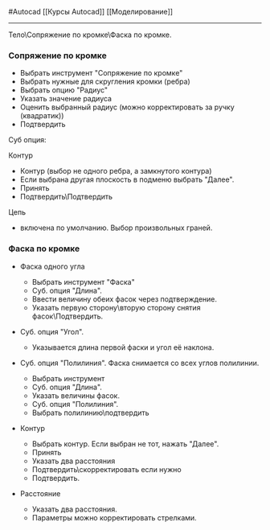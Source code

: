 #Autocad 
[[Курсы Autocad]]
[[Моделирование]]
___________
Тело\Сопряжение по кромке\Фаска по кромке.

### Сопряжение по кромке
- Выбрать инструмент "Сопряжение по кромке"
- Выбрать нужные для скругления кромки (ребра)
- Выбрать опцию "Радиус"
- Указать значение радиуса
- Оценить выбранный радиус (можно корректировать за ручку (квадратик))
- Подтвердить

Суб опция:

Контур
- Контур (выбор не одного ребра, а замкнутого контура)
- Если выбрана другая плоскость в подменю выбрать "Далее".
- Принять
- Подтвердить\Подтвердить

Цепь
- включена по умолчанию. Выбор произвольных граней.

### Фаска по кромке
- Фаска одного угла
	- Выбрать инструмент "Фаска"
	- Суб. опция "Длина".
	- Ввести величину обеих фасок через подтверждение.
	- Указать первую сторону\вторую сторону снятия фасок\Подтвердить.
- Суб. опция "Угол".
	- Указывается длина первой фаски и угол её наклона.
- Суб. опция "Полилиния". Фаска снимается со всех углов полилинии.
	- Выбрать инструмент
	- Суб. опция "Длина".
	- Указать величины фасок.
	- Суб. опция "Полилиния".
	- Выбрать полилинию\подтвердить

- Контур
	- Выбрать контур. Если выбран не тот, нажать "Далее".
	- Принять
	- Указать два расстояния
	- Подтвердить\скорректировать если нужно
	- Подтвердить.
- Расстояние
	- Указать два расстояния.
	- Параметры можно корректировать стрелками.

